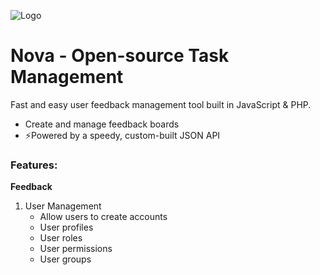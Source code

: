 ![Logo](https://dev-to-uploads.s3.amazonaws.com/uploads/articles/th5xamgrr6se0x5ro4g6.png)


# **Nova - Open-source Task Management**

Fast and easy user feedback management tool built in JavaScript & PHP.

- Create and manage feedback boards
- ⚡Powered by a speedy, custom-built JSON API


### **Features:**
**Feedback**
1. User Management
   - Allow users to create accounts
   - User profiles
   - User roles
   - User permissions
   - User groups
